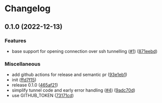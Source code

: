 # Changelog

## 0.1.0 (2022-12-13)


### Features

* base support for opening connection over ssh tunnelling ([#1](https://github.com/rudderlabs/sql-tunnels/issues/1)) ([871eebd](https://github.com/rudderlabs/sql-tunnels/commit/871eebd88caca94e977a66b050c28dc72a7ed732))


### Miscellaneous

* add github actions for release and semantic pr ([93e1eb1](https://github.com/rudderlabs/sql-tunnels/commit/93e1eb1c0e2f7231ed931b3f1ae59d0635d353f3))
* init ([ffd7f15](https://github.com/rudderlabs/sql-tunnels/commit/ffd7f1592fe83aa8ac20de512690e4b08616bc95))
* release 0.1.0 ([465af21](https://github.com/rudderlabs/sql-tunnels/commit/465af21674b7eefad316a390237765e1ed3a0330))
* simplify tunnel code and early error handling ([#4](https://github.com/rudderlabs/sql-tunnels/issues/4)) ([9adc70d](https://github.com/rudderlabs/sql-tunnels/commit/9adc70d6eb25dada578bc3ce8aab73fe20989ca9))
* use GITHUB_TOKEN ([73171cd](https://github.com/rudderlabs/sql-tunnels/commit/73171cd0d44b235a14db51d51eecaa7a08dac3f4))
